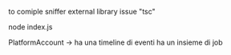 to comiple sniffer external library issue "tsc"

node index.js

PlatformAccount -> 
    ha una timeline di eventi
    ha un insieme di job 